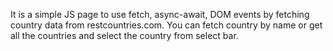 It is a simple JS page to use fetch, async-await, DOM events by fetching country data from restcountries.com. You can fetch country by name or get all the countries and select the country from select bar. 
